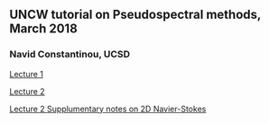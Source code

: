 ## UNCW tutorial on Pseudospectral methods, March 2018
### Navid Constantinou, UCSD

[Lecture 1](http://nbviewer.jupyter.org/github/navidcy/PseudospectralTutorial/blob/master/UNCW2018/part1/UNCW-Pseudospectral-part1.ipynb?flush_cache=true)

[Lecture 2](http://nbviewer.jupyter.org/github/navidcy/PseudospectralTutorial/blob/master/UNCW2018/part2/UNCW-Pseudospectral-part2.ipynb?flush_cache=true)

[Lecture 2 Supplumentary notes on 2D Navier-Stokes](https://nbviewer.jupyter.org/github/navidcy/PseudospectralTutorial/blob/master/UNCW2018/part2/notes/twodNavierStokes.pdf)
